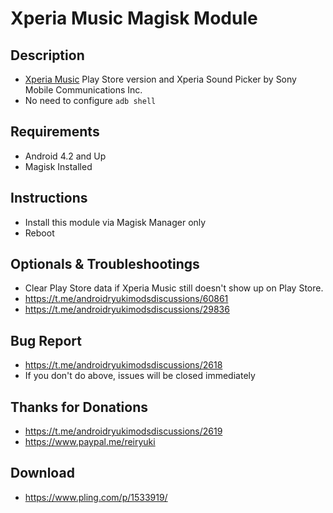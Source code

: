 # Xperia Music Magisk Module

## Description
- [Xperia Music](https://play.google.com/store/apps/details?id=com.sonyericsson.music) Play Store version and Xperia Sound Picker by Sony Mobile Communications Inc.
- No need to configure `adb shell`

## Requirements
- Android 4.2 and Up
- Magisk Installed

## Instructions
- Install this module via Magisk Manager only
- Reboot

## Optionals & Troubleshootings
- Clear Play Store data if Xperia Music still doesn't show up on Play Store.
- https://t.me/androidryukimodsdiscussions/60861
- https://t.me/androidryukimodsdiscussions/29836

## Bug Report
- https://t.me/androidryukimodsdiscussions/2618
- If you don't do above, issues will be closed immediately

## Thanks for Donations
- https://t.me/androidryukimodsdiscussions/2619
- https://www.paypal.me/reiryuki

## Download
- https://www.pling.com/p/1533919/
